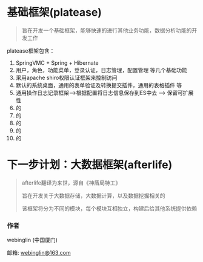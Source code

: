 # 基础框架(platease)	

> 旨在开发一个基础框架，能够快速的进行其他业务功能，数据分析功能的开发工作

platease框架包含：
1. SpringVMC + Spring + Hibernate
2. 用户，角色，功能菜单，登录认证，日志管理，配置管理  等几个基础功能
3. 采用apache shiro权限认证框架来控制访问
4. 默认的系统桌面，通用的表单验证及转换提交插件，通用的表格插件 等
5. 通用操作日志记录框架-->根据配置将日志信息保存到ES中去 --> 保留可扩展性
6. 的
7. 的
8. 的
9. 的
10. 的




# 下一步计划：大数据框架(afterlife)
> afterlife翻译为来世，源自《神盾局特工》
>
> 旨在开发关于大数据存储，大数据计算，以及数据挖掘相关的
>
> 该框架将分为不同的模块，每个模块互相独立，构建后给其他系统提供依赖









### 作者
webinglin (中国厦门)

邮箱: webinglin@163.com
